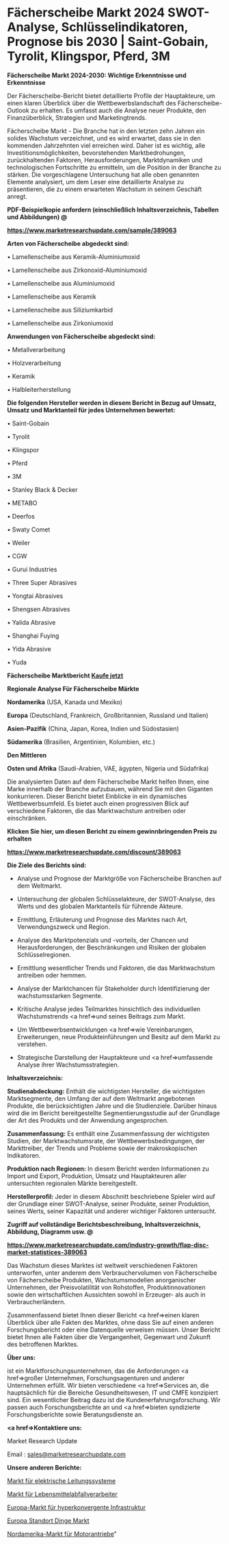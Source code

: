 # Fächerscheibe Markt 2024 SWOT-Analyse, Schlüsselindikatoren, Prognose bis 2030 | Saint-Gobain, Tyrolit, Klingspor, Pferd, 3M

<strong>Fächerscheibe Markt 2024-2030: Wichtige Erkenntnisse und Erkenntnisse</strong>

Der Fächerscheibe-Bericht bietet detaillierte Profile der Hauptakteure, um einen klaren Überblick über die Wettbewerbslandschaft des Fächerscheibe-Outlook zu erhalten. Es umfasst auch die Analyse neuer Produkte, den Finanzüberblick, Strategien und Marketingtrends.

Fächerscheibe Markt - Die Branche hat in den letzten zehn Jahren ein solides Wachstum verzeichnet, und es wird erwartet, dass sie in den kommenden Jahrzehnten viel erreichen wird. Daher ist es wichtig, alle Investitionsmöglichkeiten, bevorstehenden Marktbedrohungen, zurückhaltenden Faktoren, Herausforderungen, Marktdynamiken und technologischen Fortschritte zu ermitteln, um die Position in der Branche zu stärken. Die vorgeschlagene Untersuchung hat alle oben genannten Elemente analysiert, um dem Leser eine detaillierte Analyse zu präsentieren, die zu einem erwarteten Wachstum in seinem Geschäft anregt.



<strong><b>PDF-Beispielkopie anfordern (einschließlich Inhaltsverzeichnis, Tabellen und Abbildungen) @ </b></strong>

<strong><a href=https://www.marketresearchupdate.com/sample/389063>

<strong>https://www.marketresearchupdate.com/sample/389063</u></a></strong></strong>



<strong>Arten von Fächerscheibe abgedeckt sind:</strong>

• Lamellenscheibe aus Keramik-Aluminiumoxid

• Lamellenscheibe aus Zirkonoxid-Aluminiumoxid

• Lamellenscheibe aus Aluminiumoxid

• Lamellenscheibe aus Keramik

• Lamellenscheibe aus Siliziumkarbid

• Lamellenscheibe aus Zirkoniumoxid



<strong>Anwendungen von Fächerscheibe abgedeckt sind:</strong>

• Metallverarbeitung

• Holzverarbeitung

• Keramik

• Halbleiterherstellung



<strong>Die folgenden Hersteller werden in diesem Bericht in Bezug auf Umsatz, Umsatz und Marktanteil für jedes Unternehmen bewertet:</strong>

• Saint-Gobain

• Tyrolit

• Klingspor

• Pferd

• 3M

• Stanley Black & Decker

• METABO

• Deerfos

• Swaty Comet

• Weiler

• CGW

• Gurui Industries

• Three Super Abrasives

• Yongtai Abrasives

• Shengsen Abrasives

• Yalida Abrasive

• Shanghai Fuying

• Yida Abrasive

• Yuda



<strong>Fächerscheibe Marktbericht <a href=https://www.marketresearchupdate.com/buynow/389063>Kaufe jetzt</a></strong>



<strong>Regionale Analyse Für Fächerscheibe Märkte</strong>



<strong>Nordamerika</strong> (USA, Kanada und Mexiko)



<strong>Europa</strong> (Deutschland, Frankreich, Großbritannien, Russland und Italien)



<strong>Asien-Pazifik</strong> (China, Japan, Korea, Indien und Südostasien)



<strong>Südamerika</strong> (Brasilien, Argentinien, Kolumbien, etc.)



<strong>Den Mittleren</strong> 

<strong>Osten und Afrika</strong> (Saudi-Arabien, VAE, ägypten, Nigeria und Südafrika)

Die analysierten Daten auf dem Fächerscheibe Markt helfen Ihnen, eine Marke innerhalb der Branche aufzubauen, während Sie mit den Giganten konkurrieren. Dieser Bericht bietet Einblicke in ein dynamisches Wettbewerbsumfeld. Es bietet auch einen progressiven Blick auf verschiedene Faktoren, die das Marktwachstum antreiben oder einschränken.



<strong>Klicken Sie hier, um diesen Bericht zu einem gewinnbringenden Preis zu erhalten
</strong>

<strong><a href=https://www.marketresearchupdate.com/discount/389063>https://www.marketresearchupdate.com/discount/389063</b></u></strong></a>



<strong>Die Ziele des Berichts sind:</strong>

- Analyse und Prognose der Marktgröße von Fächerscheibe Branchen auf dem Weltmarkt.

- Untersuchung der globalen Schlüsselakteure, der SWOT-Analyse, des Werts und des globalen Marktanteils für führende Akteure.

- Ermittlung, Erläuterung und Prognose des Marktes nach Art, Verwendungszweck und Region.

- Analyse des Marktpotenzials und -vorteils, der Chancen und Herausforderungen, der Beschränkungen und Risiken der globalen Schlüsselregionen.

- Ermittlung wesentlicher Trends und Faktoren, die das Marktwachstum antreiben oder hemmen.

- Analyse der Marktchancen für Stakeholder durch Identifizierung der wachstumsstarken Segmente.

- Kritische Analyse jedes Teilmarktes hinsichtlich des individuellen Wachstumstrends <a href=>und</a> seines Beitrags zum Markt.

- Um Wettbewerbsentwicklungen <a href=>wie</a> Vereinbarungen, Erweiterungen, neue Produkteinführungen und Besitz auf dem Markt zu verstehen.

- Strategische Darstellung der Hauptakteure und <a href=>umfas</a>sende Analyse ihrer Wachstumsstrategien.



<strong>Inhaltsverzeichnis:</strong>



<strong>Studienabdeckung:</strong> Enthält die wichtigsten Hersteller, die wichtigsten Marktsegmente, den Umfang der auf dem Weltmarkt angebotenen Produkte, die berücksichtigten Jahre und die Studienziele. Darüber hinaus wird die im Bericht bereitgestellte Segmentierungsstudie auf der Grundlage der Art des Produkts und der Anwendung angesprochen.



<strong>Zusammenfassung:</strong> Es enthält eine Zusammenfassung der wichtigsten Studien, der Marktwachstumsrate, der Wettbewerbsbedingungen, der Markttreiber, der Trends und Probleme sowie der makroskopischen Indikatoren.



<strong>Produktion nach Regionen:</strong> In diesem Bericht werden Informationen zu Import und Export, Produktion, Umsatz und Hauptakteuren aller untersuchten regionalen Märkte bereitgestellt.



<strong>Herstellerprofil:</strong> Jeder in diesem Abschnitt beschriebene Spieler wird auf der Grundlage einer SWOT-Analyse, seiner Produkte, seiner Produktion, seines Werts, seiner Kapazität und anderer wichtiger Faktoren untersucht.



<strong><b>Zugriff auf vollständige Berichtsbeschreibung, Inhaltsverzeichnis, Abbildung, Diagramm usw. @ </b></strong>

<strong><a href=https://www.marketresearchupdate.com/industry-growth/flap-disc-market-statistices-389063>https://www.marketresearchupdate.com/industry-growth/flap-disc-market-statistices-389063</a></strong>

Das Wachstum dieses Marktes ist weltweit verschiedenen Faktoren unterworfen, unter anderem dem Verbrauchervolumen von Fächerscheibe von Fächerscheibe Produkten, Wachstumsmodellen anorganischer Unternehmen, der Preisvolatilität von Rohstoffen, Produktinnovationen sowie den wirtschaftlichen Aussichten sowohl in Erzeuger- als auch in Verbraucherländern.

Zusammenfassend bietet Ihnen dieser Bericht <a href=>einen</a> klaren Überblick über alle Fakten des Marktes, ohne dass Sie auf einen anderen Forschungsbericht oder eine Datenquelle verweisen müssen. Unser Bericht bietet Ihnen alle Fakten über die Vergangenheit, Gegenwart und Zukunft des betroffenen Marktes.



<strong>Über uns:</strong>

 ist ein Marktforschungsunternehmen, das die Anforderungen <a href=>großer</a> Unternehmen, Forschungsagenturen und anderer Unternehmen erfüllt. Wir bieten verschiedene <a href=>Services</a> an, die hauptsächlich für die Bereiche Gesundheitswesen, IT und CMFE konzipiert sind. Ein wesentlicher Beitrag dazu ist die Kundenerfahrungsforschung. Wir passen auch Forschungsberichte an und <a href=>bieten</a> syndizierte Forschungsberichte sowie Beratungsdienste an.



<strong><a href=>Kontaktiere uns:</a></strong>

Market Research Update

Email : sales@marketresearchupdate.com



<strong>Unsere anderen Berichte:</strong>

<a href=https://www.linkedin.com/pulse/electrical-conduit-systems-market-analysis-understanding>Markt für elektrische Leitungssysteme</a>

<a href=https://www.linkedin.com/pulse/food-waste-processor-market-outlooks-2023-size-shares>Markt für Lebensmittelabfallverarbeiter</a>

<a href=https://www.linkedin.com/pulse/europe-hyper-converged-infrastructure-market-size-future>Europa-Markt für hyperkonvergente Infrastruktur</a>

<a href=https://www.linkedin.com/pulse/europe-location-things-market-2023-huge-business>Europa Standort Dinge Markt</a>

<a href=https://www.linkedin.com/pulse/north-america-motors-drives-market-upcoming-trends>Nordamerika-Markt für Motorantriebe</a>"
